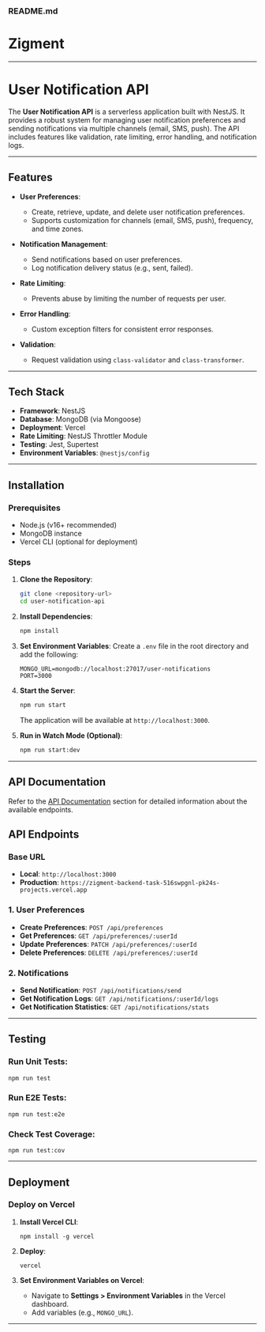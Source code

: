 ### **README.md**
# Zigment


---

# **User Notification API**

The **User Notification API** is a serverless application built with NestJS. It provides a robust system for managing user notification preferences and sending notifications via multiple channels (email, SMS, push). The API includes features like validation, rate limiting, error handling, and notification logs.

---

## **Features**

- **User Preferences**:
  - Create, retrieve, update, and delete user notification preferences.
  - Supports customization for channels (email, SMS, push), frequency, and time zones.

- **Notification Management**:
  - Send notifications based on user preferences.
  - Log notification delivery status (e.g., sent, failed).

- **Rate Limiting**:
  - Prevents abuse by limiting the number of requests per user.

- **Error Handling**:
  - Custom exception filters for consistent error responses.

- **Validation**:
  - Request validation using `class-validator` and `class-transformer`.

---

## **Tech Stack**

- **Framework**: NestJS
- **Database**: MongoDB (via Mongoose)
- **Deployment**: Vercel
- **Rate Limiting**: NestJS Throttler Module
- **Testing**: Jest, Supertest
- **Environment Variables**: `@nestjs/config`

---

## **Installation**

### **Prerequisites**

- Node.js (v16+ recommended)
- MongoDB instance
- Vercel CLI (optional for deployment)

### **Steps**

1. **Clone the Repository**:
   ```bash
   git clone <repository-url>
   cd user-notification-api
   ```

2. **Install Dependencies**:
   ```bash
   npm install
   ```

3. **Set Environment Variables**:
   Create a `.env` file in the root directory and add the following:
   ```env
   MONGO_URL=mongodb://localhost:27017/user-notifications
   PORT=3000
   ```

4. **Start the Server**:
   ```bash
   npm run start
   ```
   The application will be available at `http://localhost:3000`.

5. **Run in Watch Mode (Optional)**:
   ```bash
   npm run start:dev
   ```

---

## **API Documentation**

Refer to the [API Documentation](#api-documentation) section for detailed information about the available endpoints.


## **API Endpoints**

### **Base URL**

- **Local**: `http://localhost:3000`
- **Production**: `https://zigment-backend-task-516swpgnl-pk24s-projects.vercel.app`

### **1. User Preferences**

- **Create Preferences**: `POST /api/preferences`
- **Get Preferences**: `GET /api/preferences/:userId`
- **Update Preferences**: `PATCH /api/preferences/:userId`
- **Delete Preferences**: `DELETE /api/preferences/:userId`

### **2. Notifications**

- **Send Notification**: `POST /api/notifications/send`
- **Get Notification Logs**: `GET /api/notifications/:userId/logs`
- **Get Notification Statistics**: `GET /api/notifications/stats`

---

## **Testing**

### **Run Unit Tests**:
```
npm run test
```

### **Run E2E Tests**:
```
npm run test:e2e
```

### **Check Test Coverage**:
```
npm run test:cov
```

---

## **Deployment**

### **Deploy on Vercel**

1. **Install Vercel CLI**:
   ```
   npm install -g vercel
   ```

2. **Deploy**:
   ```
   vercel
   ```

3. **Set Environment Variables on Vercel**:
   - Navigate to **Settings > Environment Variables** in the Vercel dashboard.
   - Add variables (e.g., `MONGO_URL`).
---
